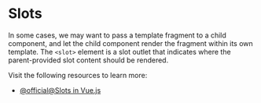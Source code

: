 # Slots

In some cases, we may want to pass a template fragment to a child component, and let the child component render the fragment within its own template. The `<slot>` element is a slot outlet that indicates where the parent-provided slot content should be rendered.

Visit the following resources to learn more:

- [@official@Slots in Vue.js](https://vuejs.org/guide/components/slots.html)
